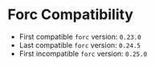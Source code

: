 # Forc Compatibility

- First compatible `forc` version: `0.23.0`
- Last compatible `forc` version: `0.24.5`
- First incompatible `forc` version: `0.25.0`

